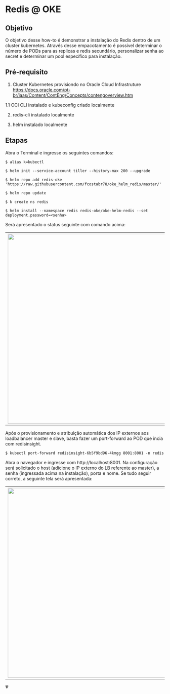 # Redis @ OKE

## Objetivo

O objetivo desse how-to é demonstrar a instalação do Redis dentro de um cluster kubernetes. Através desse empacotamento é possível determinar o número de PODs para as replicas e redis secundário, personalizar senha ao secret e determinar um pool específico para instalação. 

## Pré-requisito

1. Cluster Kubernetes provisiondo no Oracle Cloud Infrastruture <br>
   https://docs.oracle.com/pt-br/iaas/Content/ContEng/Concepts/contengoverview.htm

1.1 OCI CLI instalado e kubeconfig criado localmente

2. redis-cli instalado localmente

3. helm instalado localmente


## Etapas

Abra o Terminal e ingresse os seguintes comandos:

```
$ alias k=kubectl
```

```
$ helm init --service-account tiller --history-max 200 --upgrade
```

```
$ helm repo add redis-oke 'https://raw.githubusercontent.com/fcostabr78/oke_helm_redis/master/' 
```

```
$ helm repo update
```

```
$ k create ns redis
```

```
$ helm install --namespace redis redis-oke/oke-helm-redis --set deployment.password=<senha>
```

Será apresentado o status seguinte com comando acima:

<table>
    <tbody>
        <tr>
        <th><img align="left" width="600" src="https://objectstorage.us-ashburn-1.oraclecloud.com/n/idsvh8rxij5e/b/imagens_git/o/Screenshot%20from%202021-03-12%2001-13-05.png"/></th>
        </tr>
    </tbody>
</table>

Após o provisionamento e atribuição automática dos IP externos aos loadbalancer master e slave, basta fazer um port-forward ao POD que incia com redisinsight.

```
$ kubectl port-forward redisinsight-6b5f9bd96-4kmgg 8001:8001 -n redis
```

Abra o navegador e ingresse com http://localhost:8001. Na configuração será solicitado o host (adicione o IP externo do LB referente ao master), a senha (ingressada acima na instalação), porta e nome. Se tudo seguir correto, a seguinte tela será apresentada:


<table>
    <tbody>
        <tr>
        <th><img align="left" width="600" src="https://objectstorage.us-ashburn-1.oraclecloud.com/n/idsvh8rxij5e/b/imagens_git/o/Screenshot%20from%202021-03-12%2001-39-45.png"/></th>
        </tr>
    </tbody>
</table>



:heartpulse:


